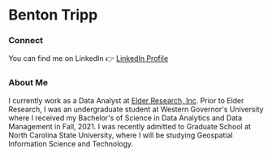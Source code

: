 # Benton Tripp
### Connect
You can find me on LinkedIn :point_right: [LinkedIn Profile](https://www.linkedin.com/in/bentontripp/) <br>
### About Me
I currently work as a Data Analyst at [Elder Research, Inc](https://www.elderresearch.com/). Prior to Elder Research, I was an undergraduate student at Western Governor's University where I received my Bachelor's of Science in Data Analytics and Data Management in Fall, 2021. I was recently admitted to Graduate School at North Carolina State University, where I will be studying Geospatial Information Science and Technology.